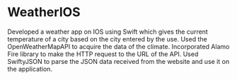# WeatherIOS

Developed a weather app on IOS using Swift which gives the current temperature of a city based on the city entered by the use.
Used the OpenWeatherMapAPI to acquire the data of the climate.
Incorporated Alamo Fire library to make the HTTP request to the URL of the API.
Used SwiftyJSON to parse the JSON data received from the website and use it on the application.
